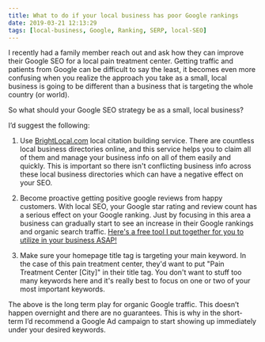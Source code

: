```yaml
---
title: What to do if your local business has poor Google rankings
date: 2019-03-21 12:13:29
tags: [local-business, Google, Ranking, SERP, local-SEO]
---
```


I recently had a family member reach out and ask how they can improve their Google SEO for a local pain treatment center. Getting traffic and patients from Google can be difficult to say the least, it becomes even more confusing when you realize the approach you take as a small, local business is going to be different than a business that is targeting the whole country (or world).

So what should your Google SEO strategy be as a small, local business?

I’d suggest the following:

1. Use [BrightLocal.com](https://www.brightlocal.com) local citation building service. There are countless local business directories online, and this service helps you to claim all of them and manage your business info on all of them easily and quickly. This is important so there isn't conflicting business info across these local business directories which can have a negative effect on your SEO.

2. Become proactive getting positive google reviews from happy customers. With local SEO, your Google star rating and review count has a serious effect on your Google ranking. Just by focusing in this area a business can gradually start to see an increase in their Google rankings and organic search traffic. [Here's a free tool I put together for you to utilize in your business ASAP!](https://blog.stevelongoria.net/2019/03/13/only-unhappy-customers-are-leaving-google-reviews/) 

3. Make sure your homepage title tag is targeting your main keyword. In the case of this pain treatment center, they'd want to put "Pain Treatment Center [City]" in their title tag. You don't want to stuff too many keywords here and it's really best to focus on one or two of your most important keywords.

The above is the long term play for organic Google traffic. This doesn’t happen overnight and there are no guarantees. This is why in the short-term I’d recommend a Google Ad campaign to start showing up immediately under your desired keywords.